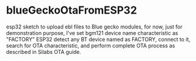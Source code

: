 # blueGeckoOtaFromESP32
esp32 sketch to upload ebl files to Blue gecko modules, 
for now, just for demonstration purpose, I've set bgm121 device name characteristic as "FACTORY"
ESP32 detect any BT device named as FACTORY, connect to it, search for OTA characteristic, and perform complete OTA process as described in Silabs OTA guide. 
